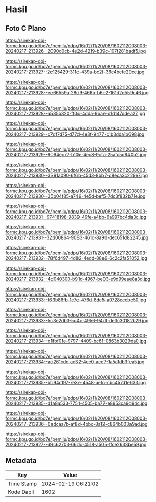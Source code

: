 # Hasil

## Foto C Plano

https://sirekap-obj-formc.kpu.go.id/bd7e/pemilu/pdpr/16/02/11/20/08/1602112008003-20240217-213926--2090d0cb-4e2d-4219-b39c-107f281badf5.jpg

https://sirekap-obj-formc.kpu.go.id/bd7e/pemilu/pdpr/16/02/11/20/08/1602112008003-20240217-213927--2c125429-311c-439a-bc2f-36c4befe29ce.jpg

https://sirekap-obj-formc.kpu.go.id/bd7e/pemilu/pdpr/16/02/11/20/08/1602112008003-20240217-213928--ee66559a-28d9-466b-b6e2-161d2d559c46.jpg

https://sirekap-obj-formc.kpu.go.id/bd7e/pemilu/pdpr/16/02/11/20/08/1602112008003-20240217-213928--a535b320-ff0c-4dda-9bae-d1d147ddea27.jpg

https://sirekap-obj-formc.kpu.go.id/bd7e/pemilu/pdpr/16/02/11/20/08/1602112008003-20240217-213929--c7df7d75-d77d-4e3f-9477-c1b3dda1b698.jpg

https://sirekap-obj-formc.kpu.go.id/bd7e/pemilu/pdpr/16/02/11/20/08/1602112008003-20240217-213929--9094ec77-b10e-4ec8-9cfa-25afc5d940b2.jpg

https://sirekap-obj-formc.kpu.go.id/bd7e/pemilu/pdpr/16/02/11/20/08/1602112008003-20240217-213930--3391a090-6f6b-45d3-8bb7-d8eca3c229e7.jpg

https://sirekap-obj-formc.kpu.go.id/bd7e/pemilu/pdpr/16/02/11/20/08/1602112008003-20240217-213930--35b04f85-a749-4e5d-bef5-7dc3f832b71e.jpg

https://sirekap-obj-formc.kpu.go.id/bd7e/pemilu/pdpr/16/02/11/20/08/1602112008003-20240217-213931--97418198-9839-49fe-a4bb-6a997bc4da3c.jpg

https://sirekap-obj-formc.kpu.go.id/bd7e/pemilu/pdpr/16/02/11/20/08/1602112008003-20240217-213931--32d00864-9083-461c-8a9d-dec651d82245.jpg

https://sirekap-obj-formc.kpu.go.id/bd7e/pemilu/pdpr/16/02/11/20/08/1602112008003-20240217-213932--78f6d497-4d82-4edd-88e9-6c2c2fa51052.jpg

https://sirekap-obj-formc.kpu.go.id/bd7e/pemilu/pdpr/16/02/11/20/08/1602112008003-20240217-213932--4d040300-b91d-4967-be03-e9d99eae8a3d.jpg

https://sirekap-obj-formc.kpu.go.id/bd7e/pemilu/pdpr/16/02/11/20/08/1602112008003-20240217-213933--f63b86fb-1c7c-476d-8dc5-a0728eccbe50.jpg

https://sirekap-obj-formc.kpu.go.id/bd7e/pemilu/pdpr/16/02/11/20/08/1602112008003-20240217-213933--5c3e2db3-5c4c-4956-94df-de3c30182b29.jpg

https://sirekap-obj-formc.kpu.go.id/bd7e/pemilu/pdpr/16/02/11/20/08/1602112008003-20240217-213934--d1fbf01e-9797-4409-bc61-0863b3029da0.jpg

https://sirekap-obj-formc.kpu.go.id/bd7e/pemilu/pdpr/16/02/11/20/08/1602112008003-20240217-213934--ad261cdc-ac32-4ee0-acc7-1a5a1db3fea5.jpg

https://sirekap-obj-formc.kpu.go.id/bd7e/pemilu/pdpr/16/02/11/20/08/1602112008003-20240217-213935--bb94c197-7e3e-4548-aefc-cbc457d1e633.jpg

https://sirekap-obj-formc.kpu.go.id/bd7e/pemilu/pdpr/16/02/11/20/08/1602112008003-20240217-213935--d1a8a533-7751-4505-ba77-e8953ca9d94c.jpg

https://sirekap-obj-formc.kpu.go.id/bd7e/pemilu/pdpr/16/02/11/20/08/1602112008003-20240217-213936--0adcaa7b-af8d-4bbc-8a12-c864b003a9ad.jpg

https://sirekap-obj-formc.kpu.go.id/bd7e/pemilu/pdpr/16/02/11/20/08/1602112008003-20240217-213927--69c62703-66dc-4518-a505-ffce2633be59.jpg


## Metadata

| Key        | Value               |
| ---------- | ------------------- |
| Time Stamp | 2024-02-19 06:21:02 |
| Kode Dapil | 1602                |



